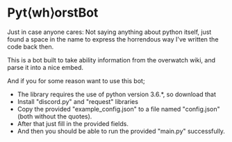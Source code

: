 # Pyt⟨wh⟩orstBot
Just in case anyone cares: Not saying anything about python itself, just found a space in the name to express the horrendous way I've written the code back then.

This is a bot built to take ability information from the overwatch wiki, and parse it into a nice embed.

And if you for some reason want to use this bot;

- The library requires the use of python version 3.6.\*, so download that
- Install "discord.py" and "request" libraries
- Copy the provided "example_config.json" to a file named "config.json" (both without the quotes).
- After that just fill in the provided fields.
- And then you should be able to run the provided "main.py" successfully.
